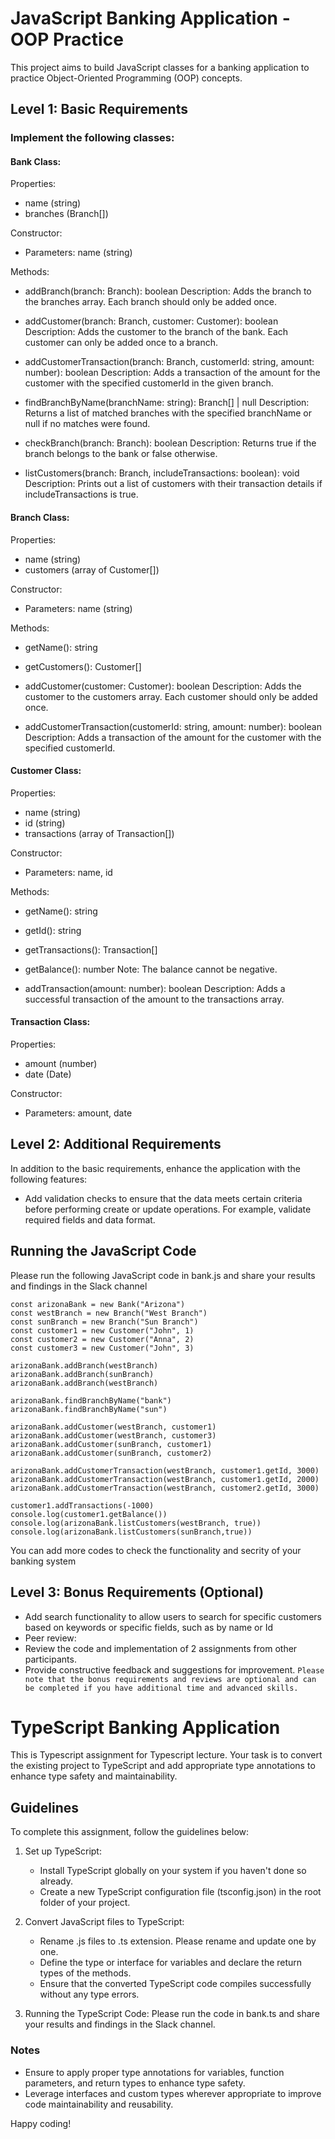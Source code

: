 # JavaScript Banking Application - OOP Practice

This project aims to build JavaScript classes for a banking application to practice Object-Oriented Programming (OOP) concepts.

## Level 1: Basic Requirements

### Implement the following classes:

#### Bank Class:

Properties:
- name (string)
- branches (Branch[])

Constructor:
- Parameters: name (string)

Methods:
- addBranch(branch: Branch): boolean
  Description: Adds the branch to the branches array. Each branch should only be added once.
  
- addCustomer(branch: Branch, customer: Customer): boolean
  Description: Adds the customer to the branch of the bank. Each customer can only be added once to a branch.
  
- addCustomerTransaction(branch: Branch, customerId: string, amount: number): boolean
  Description: Adds a transaction of the amount for the customer with the specified customerId in the given branch.
  
- findBranchByName(branchName: string): Branch[] | null
  Description: Returns a list of matched branches with the specified branchName or null if no matches were found.
  
- checkBranch(branch: Branch): boolean
  Description: Returns true if the branch belongs to the bank or false otherwise.
  
- listCustomers(branch: Branch, includeTransactions: boolean): void
  Description: Prints out a list of customers with their transaction details if includeTransactions is true.

#### Branch Class:

Properties:
- name (string)
- customers (array of Customer[])

Constructor:
- Parameters: name (string)

Methods:
- getName(): string
- getCustomers(): Customer[]
- addCustomer(customer: Customer): boolean
  Description: Adds the customer to the customers array. Each customer should only be added once.
  
- addCustomerTransaction(customerId: string, amount: number): boolean
  Description: Adds a transaction of the amount for the customer with the specified customerId.

#### Customer Class:

Properties:
- name (string)
- id (string)
- transactions (array of Transaction[])

Constructor:
- Parameters: name, id

Methods:
- getName(): string
- getId(): string
- getTransactions(): Transaction[]
- getBalance(): number
  Note: The balance cannot be negative.

- addTransaction(amount: number): boolean
  Description: Adds a successful transaction of the amount to the transactions array.

#### Transaction Class:

Properties:
- amount (number)
- date (Date)

Constructor:
- Parameters: amount, date

## Level 2: Additional Requirements

In addition to the basic requirements, enhance the application with the following features:

- Add validation checks to ensure that the data meets certain criteria before performing create or update operations. For example, validate required fields and data format.

## Running the JavaScript Code

Please run the following JavaScript code in bank.js and share your results and findings in the Slack channel


```
const arizonaBank = new Bank("Arizona")
const westBranch = new Branch("West Branch")
const sunBranch = new Branch("Sun Branch")
const customer1 = new Customer("John", 1)
const customer2 = new Customer("Anna", 2)
const customer3 = new Customer("John", 3)

arizonaBank.addBranch(westBranch)
arizonaBank.addBranch(sunBranch)
arizonaBank.addBranch(westBranch) 

arizonaBank.findBranchByName("bank")
arizonaBank.findBranchByName("sun")

arizonaBank.addCustomer(westBranch, customer1)
arizonaBank.addCustomer(westBranch, customer3)
arizonaBank.addCustomer(sunBranch, customer1)
arizonaBank.addCustomer(sunBranch, customer2)

arizonaBank.addCustomerTransaction(westBranch, customer1.getId, 3000)
arizonaBank.addCustomerTransaction(westBranch, customer1.getId, 2000)
arizonaBank.addCustomerTransaction(westBranch, customer2.getId, 3000)

customer1.addTransactions(-1000)
console.log(customer1.getBalance())
console.log(arizonaBank.listCustomers(westBranch, true))
console.log(arizonaBank.listCustomers(sunBranch,true))
```

You can add more codes to check the functionality and secrity of your banking system

## Level 3: Bonus Requirements (Optional)
- Add search functionality to allow users to search for specific customers based on keywords or specific fields, such as by name or Id
- Peer review: 
- Review the code and implementation of 2 assignments from other participants.
- Provide constructive feedback and suggestions for improvement.
`Please note that the bonus requirements and reviews are optional and can be completed if you have additional time and advanced skills.`

# TypeScript Banking Application

This is Typescript assignment for Typescript lecture. 
Your task is to convert the existing project to TypeScript and add appropriate type annotations to enhance type safety and maintainability.

## Guidelines

To complete this assignment, follow the guidelines below:

1. Set up TypeScript:
   - Install TypeScript globally on your system if you haven't done so already.
   - Create a new TypeScript configuration file (tsconfig.json) in the root folder of your project.

2. Convert JavaScript files to TypeScript:
   - Rename .js files to .ts extension. Please rename and update one by one.
   - Define the type or interface for variables and declare the return types of the methods.
   - Ensure that the converted TypeScript code compiles successfully without any type errors.

3. Running the TypeScript Code:
   Please run the code in bank.ts and share your results and findings in the Slack channel.

### Notes

- Ensure to apply proper type annotations for variables, function parameters, and return types to enhance type safety.
- Leverage interfaces and custom types wherever appropriate to improve code maintainability and reusability.

Happy coding!


